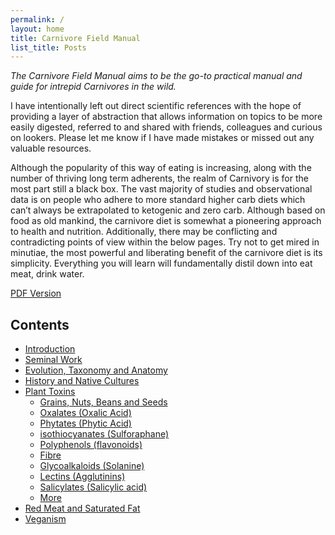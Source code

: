 ```yaml
---
permalink: /
layout: home
title: Carnivore Field Manual
list_title: Posts
---
```


*The Carnivore Field Manual aims to be the go-to practical manual and guide for intrepid Carnivores in the wild.*

I have intentionally left out direct scientific references with the hope of providing a layer of abstraction that allows information on topics to be more easily digested, referred to and shared with friends, colleagues and curious on lookers.
Please let me know if I have made mistakes or missed out any valuable resources.

Although the popularity of this way of eating is increasing, along with the number of thriving long term adherents, the realm of Carnivory is for the most part still a black box. The vast majority of studies and observational data is on people who adhere to more standard higher carb diets which can’t always be extrapolated to ketogenic and zero carb. Although based on food as old mankind, the carnivore diet is somewhat a pioneering approach to health and nutrition. Additionally, there may be conflicting and contradicting points of view within the below pages. Try not to get mired in minutiae, the most powerful and liberating benefit of the carnivore diet is its simplicity. Everything you will learn will fundamentally distil down into eat meat, drink water.

[PDF Version](Carnivore_Field_Manual.pdf)

## Contents

- [Introduction](introduction)
- [Seminal Work](seminal_work)
- [Evolution, Taxonomy and Anatomy](evolution)
- [History and Native Cultures](native_cultures)
- [Plant Toxins](plant_toxins)
    - [Grains, Nuts, Beans and Seeds](grains_nuts_seeds_legumes)
    - [Oxalates (Oxalic Acid)](oxalates)
    - [Phytates (Phytic Acid)](phytates)
    - [isothiocyanates (Sulforaphane)](isothiocyanates)
    - [Polyphenols (flavonoids)](polyphenols)
    - [Fibre](fibre)
    - [Glycoalkaloids (Solanine)](glycoalkaloids)
    - [Lectins (Agglutinins)](lectins)
    - [Salicylates (Salicylic acid)](salicylates)
    - [More](more)
- [Red Meat and Saturated Fat](red_meat)
- [Veganism](veganism)

